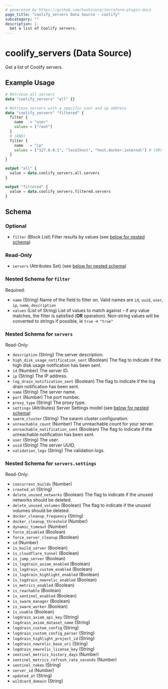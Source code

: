 ```yaml
---
# generated by https://github.com/hashicorp/terraform-plugin-docs
page_title: "coolify_servers Data Source - coolify"
subcategory: ""
description: |-
  Get a list of Coolify servers.
---
```


# coolify_servers (Data Source)

Get a list of Coolify servers.

## Example Usage

```terraform
# Retrieve all servers
data "coolify_servers" "all" {}

# Retrieve servers with a specific user and ip address
data "coolify_servers" "filtered" {
  filter {
    name   = "user"
    values = ["root"]
  }
  # (AND)
  filter {
    name   = "ip"
    values = ["127.0.0.1", "localhost", "host.docker.internal"] # (OR)
  }
}

output "all" {
  value = data.coolify_servers.all.servers
}

output "filtered" {
  value = data.coolify_servers.filtered.servers
}
```

<!-- schema generated by tfplugindocs -->
## Schema

### Optional

- `filter` (Block List) Filter results by values (see [below for nested schema](#nestedblock--filter))

### Read-Only

- `servers` (Attributes Set) (see [below for nested schema](#nestedatt--servers))

<a id="nestedblock--filter"></a>
### Nested Schema for `filter`

Required:

- `name` (String) Name of the field to filter on. Valid names are `id`, `uuid`, `user`, `ip`, `name`, `description`
- `values` (List of String) List of values to match against - if any value matches, the filter is satisfied (**OR** operation). Non-string values will be converted to strings if possible, ie `true` -> `"true"`


<a id="nestedatt--servers"></a>
### Nested Schema for `servers`

Read-Only:

- `description` (String) The server description.
- `high_disk_usage_notification_sent` (Boolean) The flag to indicate if the high disk usage notification has been sent.
- `id` (Number) The server ID.
- `ip` (String) The IP address.
- `log_drain_notification_sent` (Boolean) The flag to indicate if the log drain notification has been sent.
- `name` (String) The server name.
- `port` (Number) The port number.
- `proxy_type` (String) The proxy type.
- `settings` (Attributes) Server Settings model (see [below for nested schema](#nestedatt--servers--settings))
- `swarm_cluster` (String) The swarm cluster configuration.
- `unreachable_count` (Number) The unreachable count for your server.
- `unreachable_notification_sent` (Boolean) The flag to indicate if the unreachable notification has been sent.
- `user` (String) The user.
- `uuid` (String) The server UUID.
- `validation_logs` (String) The validation logs.

<a id="nestedatt--servers--settings"></a>
### Nested Schema for `servers.settings`

Read-Only:

- `concurrent_builds` (Number)
- `created_at` (String)
- `delete_unused_networks` (Boolean) The flag to indicate if the unused networks should be deleted.
- `delete_unused_volumes` (Boolean) The flag to indicate if the unused volumes should be deleted.
- `docker_cleanup_frequency` (String)
- `docker_cleanup_threshold` (Number)
- `dynamic_timeout` (Number)
- `force_disabled` (Boolean)
- `force_server_cleanup` (Boolean)
- `id` (Number)
- `is_build_server` (Boolean)
- `is_cloudflare_tunnel` (Boolean)
- `is_jump_server` (Boolean)
- `is_logdrain_axiom_enabled` (Boolean)
- `is_logdrain_custom_enabled` (Boolean)
- `is_logdrain_highlight_enabled` (Boolean)
- `is_logdrain_newrelic_enabled` (Boolean)
- `is_metrics_enabled` (Boolean)
- `is_reachable` (Boolean)
- `is_sentinel_enabled` (Boolean)
- `is_swarm_manager` (Boolean)
- `is_swarm_worker` (Boolean)
- `is_usable` (Boolean)
- `logdrain_axiom_api_key` (String)
- `logdrain_axiom_dataset_name` (String)
- `logdrain_custom_config` (String)
- `logdrain_custom_config_parser` (String)
- `logdrain_highlight_project_id` (String)
- `logdrain_newrelic_base_uri` (String)
- `logdrain_newrelic_license_key` (String)
- `sentinel_metrics_history_days` (Number)
- `sentinel_metrics_refresh_rate_seconds` (Number)
- `sentinel_token` (String)
- `server_id` (Number)
- `updated_at` (String)
- `wildcard_domain` (String)
